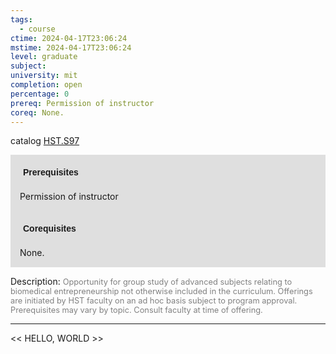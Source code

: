 ```yaml
---
tags:
  - course
ctime: 2024-04-17T23:06:24
mstime: 2024-04-17T23:06:24
level: graduate
subject: 
university: mit
completion: open
percentage: 0
prereq: Permission of instructor
coreq: None.
---
```


catalog [HST.S97](http://student.mit.edu/catalog/mHSTb.html#HST.S97)

<span style="display: block; padding: 15px; background-color: rgb(100, 100, 100, 0.2);"><font id="m_prereq4043_0" style="display: block; font-family: Arial, sans-serif; font-weight: bold; padding: 5px">Prerequisites</font><br><span id="prereq4043_0">Permission of instructor</span></span>
<span style="display: block; padding: 15px; background-color: rgb(100, 100, 100, 0.2);"><font id="m_coreq4043_0" style="display: block; font-family: Arial, sans-serif; font-weight: bold; padding: 5px">Corequisites</font><br><span id="coreq4043_0">None.</span></span>

<font style="">Description:</font>
<font style="color: grey; font-size: 0.8rem;">Opportunity for group study of advanced subjects relating to biomedical entrepreneurship not otherwise included in the curriculum. Offerings are initiated by HST faculty on an ad hoc basis subject to program approval. Prerequisites may vary by topic. Consult faculty at time of offering.</font>



---

<< HELLO, WORLD >>
